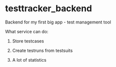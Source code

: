 # testtracker_backend

Backend for my first big app - test management tool

What service can do:

1. Store testcases

2. Create testruns from testsuits

3. A lot of statistics


